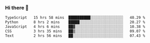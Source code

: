### Hi there 🌱
<!--START_SECTION:waka-->

```txt
TypeScript   15 hrs 58 mins  ██████████░░░░░░░░░░░░░░░   40.29 %
Python       8 hrs 2 mins    █████░░░░░░░░░░░░░░░░░░░░   20.27 %
JavaScript   4 hrs 6 mins    ██▓░░░░░░░░░░░░░░░░░░░░░░   10.38 %
CSS          3 hrs 35 mins   ██▒░░░░░░░░░░░░░░░░░░░░░░   09.07 %
Text         2 hrs 56 mins   ██░░░░░░░░░░░░░░░░░░░░░░░   07.43 %
```

<!--END_SECTION:waka-->
<!--
**Dieg0raf/Dieg0raf** is a ✨ _special_ ✨ repository because its `README.md` (this file) appears on your GitHub profile.

Here are some ideas to get you started:

- 🔭 I’m currently working on ...
- 🌱 I’m currently learning ...
- 👯 I’m looking to collaborate on ...
- 🤔 I’m looking for help with ...
- 💬 Ask me about ...
- 📫 How to reach me: ...
- 😄 Pronouns: ...
- ⚡ Fun fact: ...
-->
